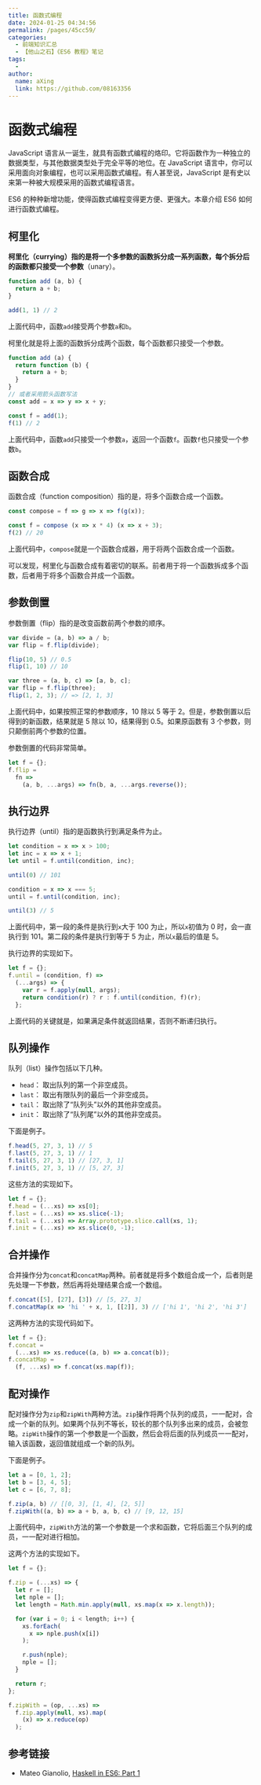 ```yaml
---
title: 函数式编程
date: 2024-01-25 04:34:56
permalink: /pages/45cc59/
categories:
  - 前端知识汇总
  - 【他山之石】《ES6 教程》笔记
tags:
  - 
author: 
  name: aXing
  link: https://github.com/08163356
---
```





# 函数式编程

JavaScript 语言从一诞生，就具有函数式编程的烙印。它将函数作为一种独立的数据类型，与其他数据类型处于完全平等的地位。在 JavaScript 语言中，你可以采用面向对象编程，也可以采用函数式编程。有人甚至说，JavaScript 是有史以来第一种被大规模采用的函数式编程语言。
<!-- more -->
ES6 的种种新增功能，使得函数式编程变得更方便、更强大。本章介绍 ES6 如何进行函数式编程。

## 柯里化

**柯里化（currying）指的是将一个多参数的函数拆分成一系列函数，每个拆分后的函数都只接受一个参数**（unary）。

```javascript
function add (a, b) {
  return a + b;
}

add(1, 1) // 2
```

上面代码中，函数`add`接受两个参数`a`和`b`。

柯里化就是将上面的函数拆分成两个函数，每个函数都只接受一个参数。

```javascript
function add (a) {
  return function (b) {
    return a + b;
  }
}
// 或者采用箭头函数写法
const add = x => y => x + y;

const f = add(1);
f(1) // 2
```

上面代码中，函数`add`只接受一个参数`a`，返回一个函数`f`。函数`f`也只接受一个参数`b`。

## 函数合成

函数合成（function composition）指的是，将多个函数合成一个函数。

```javascript
const compose = f => g => x => f(g(x));

const f = compose (x => x * 4) (x => x + 3);
f(2) // 20
```

上面代码中，`compose`就是一个函数合成器，用于将两个函数合成一个函数。

可以发现，柯里化与函数合成有着密切的联系。前者用于将一个函数拆成多个函数，后者用于将多个函数合并成一个函数。

## 参数倒置

参数倒置（flip）指的是改变函数前两个参数的顺序。

```javascript
var divide = (a, b) => a / b;
var flip = f.flip(divide);

flip(10, 5) // 0.5
flip(1, 10) // 10

var three = (a, b, c) => [a, b, c];
var flip = f.flip(three);
flip(1, 2, 3); // => [2, 1, 3]
```

上面代码中，如果按照正常的参数顺序，10 除以 5 等于 2。但是，参数倒置以后得到的新函数，结果就是 5 除以 10，结果得到 0.5。如果原函数有 3 个参数，则只颠倒前两个参数的位置。

参数倒置的代码非常简单。

```javascript
let f = {};
f.flip =
  fn =>
    (a, b, ...args) => fn(b, a, ...args.reverse());
```

## 执行边界

执行边界（until）指的是函数执行到满足条件为止。

```javascript
let condition = x => x > 100;
let inc = x => x + 1;
let until = f.until(condition, inc);

until(0) // 101

condition = x => x === 5;
until = f.until(condition, inc);

until(3) // 5
```

上面代码中，第一段的条件是执行到`x`大于 100 为止，所以`x`初值为 0 时，会一直执行到 101。第二段的条件是执行到等于 5 为止，所以`x`最后的值是 5。

执行边界的实现如下。

```javascript
let f = {};
f.until = (condition, f) =>
  (...args) => {
    var r = f.apply(null, args);
    return condition(r) ? r : f.until(condition, f)(r);
  };
```

上面代码的关键就是，如果满足条件就返回结果，否则不断递归执行。

## 队列操作

队列（list）操作包括以下几种。

- `head`： 取出队列的第一个非空成员。
- `last`： 取出有限队列的最后一个非空成员。
- `tail`： 取出除了“队列头”以外的其他非空成员。
- `init`： 取出除了“队列尾”以外的其他非空成员。

下面是例子。

```javascript
f.head(5, 27, 3, 1) // 5
f.last(5, 27, 3, 1) // 1
f.tail(5, 27, 3, 1) // [27, 3, 1]
f.init(5, 27, 3, 1) // [5, 27, 3]
```

这些方法的实现如下。

```javascript
let f = {};
f.head = (...xs) => xs[0];
f.last = (...xs) => xs.slice(-1);
f.tail = (...xs) => Array.prototype.slice.call(xs, 1);
f.init = (...xs) => xs.slice(0, -1);
```

## 合并操作

合并操作分为`concat`和`concatMap`两种。前者就是将多个数组合成一个，后者则是先处理一下参数，然后再将处理结果合成一个数组。

```javascript
f.concat([5], [27], [3]) // [5, 27, 3]
f.concatMap(x => 'hi ' + x, 1, [[2]], 3) // ['hi 1', 'hi 2', 'hi 3']
```

这两种方法的实现代码如下。

```javascript
let f = {};
f.concat =
  (...xs) => xs.reduce((a, b) => a.concat(b));
f.concatMap =
  (f, ...xs) => f.concat(xs.map(f));
```

## 配对操作

配对操作分为`zip`和`zipWith`两种方法。`zip`操作将两个队列的成员，一一配对，合成一个新的队列。如果两个队列不等长，较长的那个队列多出来的成员，会被忽略。`zipWith`操作的第一个参数是一个函数，然后会将后面的队列成员一一配对，输入该函数，返回值就组成一个新的队列。

下面是例子。

```javascript
let a = [0, 1, 2];
let b = [3, 4, 5];
let c = [6, 7, 8];

f.zip(a, b) // [[0, 3], [1, 4], [2, 5]]
f.zipWith((a, b) => a + b, a, b, c) // [9, 12, 15]
```

上面代码中，`zipWith`方法的第一个参数是一个求和函数，它将后面三个队列的成员，一一配对进行相加。

这两个方法的实现如下。

```javascript
let f = {};

f.zip = (...xs) => {
  let r = [];
  let nple = [];
  let length = Math.min.apply(null, xs.map(x => x.length));

  for (var i = 0; i < length; i++) {
    xs.forEach(
      x => nple.push(x[i])
    );

    r.push(nple);
    nple = [];
  }

  return r;
};

f.zipWith = (op, ...xs) =>
  f.zip.apply(null, xs).map(
    (x) => x.reduce(op)
  );
```

## 参考链接

- Mateo Gianolio, [Haskell in ES6: Part 1](http://casualjavascript.com/?1)
